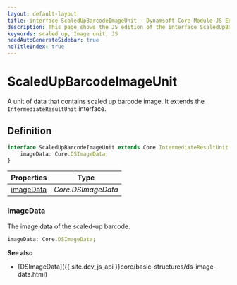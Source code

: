 ```yaml
---
layout: default-layout
title: interface ScaledUpBarcodeImageUnit - Dynamsoft Core Module JS Edition API Reference
description: This page shows the JS edition of the interface ScaledUpBarcodeImageUnit in Dynamsoft Core Module.
keywords: scaled up, Image unit, JS
needAutoGenerateSidebar: true
noTitleIndex: true
---
```


# ScaledUpBarcodeImageUnit

A unit of data that contains scaled up barcode image. It extends the `IntermediateResultUnit` interface.

## Definition

```typescript
interface ScaledUpBarcodeImageUnit extends Core.IntermediateResultUnit {
    imageData: Core.DSImageData;
}
```

| Properties               | Type |
|----------------------|-------------|
| [imageData](#imagedata) | *Core.DSImageData* |

### imageData

The image data of the scaled-up barcode.

```typescript
imageData: Core.DSImageData;   
```

**See also**

* [DSImageData]({{ site.dcv_js_api }}core/basic-structures/ds-image-data.html)